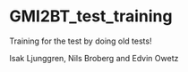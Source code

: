 # GMI2BT_test_training
Training for the test by doing old tests!

 Isak Ljunggren, Nils Broberg and Edvin Owetz
